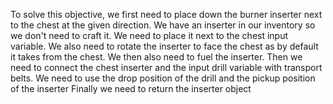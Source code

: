To solve this objective, we first need to place down the burner inserter next to the chest at the given direction. We have an inserter in our inventory so we don't need to craft it. We need to place it next to the chest input variable.
We also need to rotate the inserter to face the chest as by default it takes from the chest. We then also need to fuel the inserter.
Then we need to connect the chest inserter and the input drill variable with transport belts. We need to use the drop position of the drill and the pickup position of the inserter
Finally we need to return the inserter object